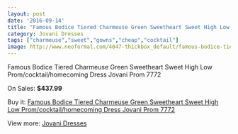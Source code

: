 ```yaml
---
layout: post
date: '2016-09-14'
title: "Famous Bodice Tiered Charmeuse Green Sweetheart Sweet High Low Prom/cocktail/homecoming Dress Jovani Prom 7772"
category: Jovani Dresses
tags: ["charmeuse","sweet","gowns","cheap","cocktail"]
image: http://www.neoformal.com/4047-thickbox_default/famous-bodice-tiered-charmeuse-green-sweetheart-sweet-high-low-prom-cocktail-homecoming-dress-jovani-prom-7772.jpg
---
```

Famous Bodice Tiered Charmeuse Green Sweetheart Sweet High Low Prom/cocktail/homecoming Dress Jovani Prom 7772

On Sales: **$437.99**
<a href="https://www.neoformal.com/en/jovani-dresses/1509-famous-bodice-tiered-charmeuse-green-sweetheart-sweet-high-low-prom-cocktail-homecoming-dress-jovani-prom-7772.html"><amp-img layout="responsive" width="600" height="600" src="//www.neoformal.com/4047-thickbox_default/famous-bodice-tiered-charmeuse-green-sweetheart-sweet-high-low-prom-cocktail-homecoming-dress-jovani-prom-7772.jpg" alt="Famous Bodice Tiered Charmeuse Green Sweetheart Sweet High Low Prom/cocktail/homecoming Dress Jovani Prom 7772 0" /></a>
<a href="https://www.neoformal.com/en/jovani-dresses/1509-famous-bodice-tiered-charmeuse-green-sweetheart-sweet-high-low-prom-cocktail-homecoming-dress-jovani-prom-7772.html"><amp-img layout="responsive" width="600" height="600" src="//www.neoformal.com/4048-thickbox_default/famous-bodice-tiered-charmeuse-green-sweetheart-sweet-high-low-prom-cocktail-homecoming-dress-jovani-prom-7772.jpg" alt="Famous Bodice Tiered Charmeuse Green Sweetheart Sweet High Low Prom/cocktail/homecoming Dress Jovani Prom 7772 1" /></a>
<a href="https://www.neoformal.com/en/jovani-dresses/1509-famous-bodice-tiered-charmeuse-green-sweetheart-sweet-high-low-prom-cocktail-homecoming-dress-jovani-prom-7772.html"><amp-img layout="responsive" width="600" height="600" src="//www.neoformal.com/4049-thickbox_default/famous-bodice-tiered-charmeuse-green-sweetheart-sweet-high-low-prom-cocktail-homecoming-dress-jovani-prom-7772.jpg" alt="Famous Bodice Tiered Charmeuse Green Sweetheart Sweet High Low Prom/cocktail/homecoming Dress Jovani Prom 7772 2" /></a>

Buy it: [Famous Bodice Tiered Charmeuse Green Sweetheart Sweet High Low Prom/cocktail/homecoming Dress Jovani Prom 7772](https://www.neoformal.com/en/jovani-dresses/1509-famous-bodice-tiered-charmeuse-green-sweetheart-sweet-high-low-prom-cocktail-homecoming-dress-jovani-prom-7772.html "Famous Bodice Tiered Charmeuse Green Sweetheart Sweet High Low Prom/cocktail/homecoming Dress Jovani Prom 7772")

View more: [Jovani Dresses](https://www.neoformal.com/en/15-jovani-dresses "Jovani Dresses")